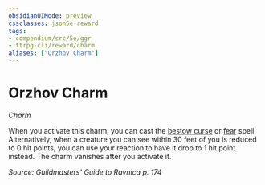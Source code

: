 ```yaml
---
obsidianUIMode: preview
cssclasses: json5e-reward
tags:
- compendium/src/5e/ggr
- ttrpg-cli/reward/charm
aliases: ["Orzhov Charm"]
---
```

# Orzhov Charm
*Charm*  

When you activate this charm, you can cast the [bestow curse](/3-Mechanics/CLI/spells/bestow-curse.md) or [fear](/3-Mechanics/CLI/spells/fear.md) spell. Alternatively, when a creature you can see within 30 feet of you is reduced to 0 hit points, you can use your reaction to have it drop to 1 hit point instead. The charm vanishes after you activate it.

*Source: Guildmasters' Guide to Ravnica p. 174*